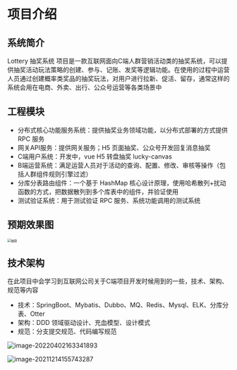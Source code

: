 # 项目介绍

## 系统简介

Lottery 抽奖系统 项目是一款互联网面向C端人群营销活动类的抽奖系统，可以提供抽奖活动玩法策略的创建、参与、记账、发奖等逻辑功能。在使用的过程中运营人员通过创建概率类奖品的抽奖玩法，对用户进行拉新、促活、留存，通常这样的系统会用在电商、外卖、出行、公众号运营等各类场景中

## 工程模块

- 分布式核心功能服务系统：提供抽奖业务领域功能，以分布式部署的方式提供 RPC 服务
- 网关API服务：提供网关服务；H5 页面抽奖、公众号开发回复消息抽奖
- C端用户系统：开发中，vue H5 转盘抽奖 lucky-canvas
- B端运营系统：满足运营人员对于活动的查询、配置、修改、审核等操作（包括人群组件规则引擎过滤）
- 分库分表路由组件：一个基于 HashMap 核心设计原理，使用哈希散列+扰动函数的方式，把数据散列到多个库表中的组件，并验证使用
- 测试验证系统：用于测试验证 RPC 服务、系统功能调用的测试系统

## 预期效果图

<img src="https://gitee.com/HappyBinbin/pcigo/raw/master/捕获.PNG" alt="捕获" style="zoom: 50%;" />

## 技术架构

在此项目中会学习到互联网公司关于C端项目开发时候用到的一些，技术、架构、规范等内容

- 技术：SpringBoot、Mybatis、Dubbo、MQ、Redis、Mysql、ELK、分库分表、Otter
- 架构：DDD 领域驱动设计、充血模型、设计模式
- 规范：分支提交规范、代码编写规范



![image-20220402163341893](https://gitee.com/HappyBinbin/pcigo/raw/master/pic/202204021633026.png)

![image-20211214155743287](hssttps://gitee.com/HappyBinbin/pcigo/raw/master/image-20211214155743287.png)